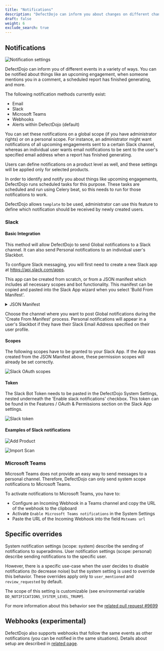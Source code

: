 ```yaml
---
title: "Notifications"
description: "DefectDojo can inform you about changes on different channels."
draft: false
weight: 6
exclude_search: true
---
```


## Notifications

![Notification settings](images/notifications_1.png)

DefectDojo can inform you of different events in a variety of ways. You
can be notified about things like an upcoming engagement, when someone
mentions you in a comment, a scheduled report has finished generating,
and more.

The following notification methods currently exist:
 - Email
 - Slack
 - Microsoft Teams
 - Webhooks
 - Alerts within DefectDojo (default)

You can set these notifications on a global scope (if you have
administrator rights) or on a personal scope. For instance, an
administrator might want notifications of all upcoming engagements sent
to a certain Slack channel, whereas an individual user wants email
notifications to be sent to the user\'s specified email address when a
report has finished generating.

Users can define notifications on a product level as well, and these settings will be applied only for selected products.

In order to identify and notify you about things like upcoming
engagements, DefectDojo runs scheduled tasks for this purpose. These
tasks are scheduled and run using Celery beat, so this needs to run for
those notifications to work.

DefectDojo allows `template` to be used, administrator can use this feature to define which notification should be received by newly created users.

### Slack

#### Basic Integration
This method will allow DefectDojo to send Global notifications to a Slack channel.  It can also send Personal notifications to an individual user's Slackbot.

To configure Slack messaging, you will first need to create a new Slack app at https://api.slack.com/apps.  

This app can be created from scratch, or from a JSON manifest which includes all necessary scopes and bot functionality.  This manifest can be copied and pasted into the Slack App wizard when you select 'Build From Manifest'.

<details>
    <summary>JSON Manifest</summary>

~~~
{
  "_metadata": {
    "major_version": 1,
    "minor_version": 1
  },
  "display_information": {
    "name": "DefectDojo",
    "description": "Notifications from DefectDojo",
    "background_color": "#0000AA"
  },
  "features": {
    "bot_user": {
      "display_name": "DefectDojo Notifications"
    }
  },
  "oauth_config": {
    "scopes": {
      "bot": [
        "chat:write",
        "chat:write.customize",
        "chat:write.public",
        "incoming-webhook",
        "users:read",
        "users:read.email"
      ]
    },
    "redirect_urls": [
      "https://slack.com/oauth/v2/authorize"
    ]
  }
}
~~~

</details>

Choose the channel where you want to post Global notifications during the 'Create From Manifest' process.  Personal notifications will appear in a user's Slackbot if they have their Slack Email Address specified on their user profile.

#### Scopes

The following scopes have to be granted to your Slack App.  If the App was created from the JSON Manifest above, these permission scopes will already be set correctly.

![Slack OAuth scopes](images/slack_scopes.png)

#### Token

The Slack Bot Token needs to be pasted in the DefectDojo System Settings, nested underneath the 'Enable slack notifications' checkbox.  This token can be found in the Features / OAuth & Permissions section on the Slack App settings.

![Slack token](images/slack_tokens.png)

#### Examples of Slack notifications

![Add Product](images/slack_add_product.png)

![Import Scan](images/slack_import_scan.png)


### Microsoft Teams

Microsoft Teams does not provide an easy way to send messages to a personal
channel. Therefore, DefectDojo can only send system scope notifications
to Microsoft Teams.

To activate notifications to Microsoft Teams, you have to:
- Configure an Incoming Webhook in a Teams channel and copy the URL of the webhook to the clipboard
- Activate `Enable Microsoft Teams notifications` in the System Settings
- Paste the URL of the Incoming Webhook into the field `Msteams url`

## Specific overrides

System notification settings (scope: system) describe the sending of notifications to superadmins. User notification settings (scope: personal) describe sending notifications to the specific user.

However, there is a specific use-case when the user decides to disable notifications (to decrease noise) but the system setting is used to override this behavior. These overrides apply only to `user_mentioned` and `review_requested` by default.

The scope of this setting is customizable (see environmental variable `DD_NOTIFICATIONS_SYSTEM_LEVEL_TRUMP`).

For more information about this behavior see the [related pull request #9699](https://github.com/DefectDojo/django-DefectDojo/pull/9699/)

## Webhooks (experimental)

DefectDojo also supports webhooks that follow the same events as other notifications (you can be notified in the same situations). Details about setup are described in [related page](../../notification_webhooks/how_to).
